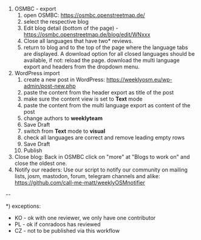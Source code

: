 1. OSMBC - export
    1. open OSMBC: https://osmbc.openstreetmap.de/
    2. select the respective blog
    3. Edit blog detail (bottom of the page) - https://osmbc.openstreetmap.de/blog/edit/WNxxx
    4. Close all languages that have two* reviews.
    5. return to blog and to the top of the page where the language tabs are displayed. A download option for all closed languages should be available, if not: reload the page. download the multi language export and headers from the dropdown menu.
2. WordPress import
    1. create a new post in WordPress: https://weeklyosm.eu/wp-admin/post-new.php
    2. paste the content from the header export as title of the post
    3. make sure the content view is set to **Text** mode
    4. paste the content from the multi language export as content of the post
    5. change authors to **weeklyteam**
    6. Save Draft
    7. switch from  **Text** mode to **visual**
    8. check all languages are correct and remove leading empty rows
    9. Save Draft
    10. Publish
3. Close blog: Back in OSMBC click on "more" at "Blogs to work on" and close the oldest one.
4. Notify our readers: Use our script to notify our community on mailing lists, josm, mastodon, forum, telegram channels and alike: https://github.com/call-me-matt/weeklyOSMnotifier

--

*) exceptions:
 *   KO - ok with one reviewer, we only have one contributor
 *   PL - ok if conradoos has reviewed
 *   CZ - not to be published via this workflow

